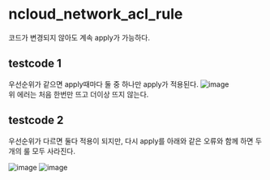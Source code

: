 <h1>ncloud_network_acl_rule</h1>
코드가 변경되지 않아도 계속 apply가 가능하다.

<h2>testcode 1</h2>

우선순위가 같으면 apply때마다 둘 중 하나만 apply가 적용된다.
![image](https://user-images.githubusercontent.com/53141739/200785877-87e3a974-013c-428c-9788-9cbf1f1c8eda.png) <br />
위 에러는 처음 한번만 뜨고 더이상 뜨지 않는다.


<h2>testcode 2</h2>
우선순위가 다르면 둘다 적용이 되지만, 다시 apply를 아래와 같은 오류와 함께 하면 두개의 룰 모두 사라진다.

![image](https://user-images.githubusercontent.com/53141739/200786016-12e40855-cd53-4d6a-9509-32c57b9cc1ce.png)
![image](https://user-images.githubusercontent.com/53141739/200786019-ef194dfe-f63b-4720-8282-69e2a4697e24.png)
